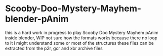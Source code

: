 # Scooby-Doo-Mystery-Mayhem-blender-pAnim
this is a hard work in progress to play Scooby Doo Mystery Mayhem pAnim inside blender, WIP not sure how the formats works because there no loop to it i might understand some or most of the structures these files can be extracted from the p2r, gcr and xbr archive files
